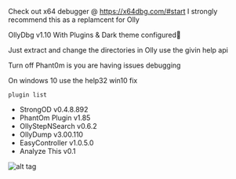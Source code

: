 Check out x64 debugger @ https://x64dbg.com/#start I strongly recommend this as a replamcent for Olly 



OllyDbg v1.10 With Plugins & Dark theme configured🙂


Just extract and change the directories in Olly use the givin help api


Turn off Phant0m is you are having issues debugging  


On windows 10 use the help32 win10 fix  

```plugin list```

- StrongOD v0.4.8.892
- PhantOm Plugin v1.85
- OllyStepNSearch v0.6.2
- OllyDump v3.00.110
- EasyController v1.0.5.0
- Analyze This v0.1

![alt tag](https://github.com/danh3707/OllyDbgV.10-plugins-and-Hlpfile/blob/master/ollydbgscreen.PNG?raw=true)

